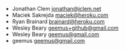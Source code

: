 * Jonathan Clem <jonathan@jclem.net>
* Maciek Sakrejda <maciek@heroku.com>
* Ryan Brainard <brainard@heroku.com>
* Wesley Beary <geemus+github@gmail.com>
* Wesley Beary <geemus@gmail.com>
* geemus <geemus@gmail.com>